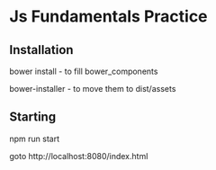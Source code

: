 Js Fundamentals Practice
=======

## Installation
bower install - to fill bower_components

bower-installer - to move them to dist/assets

## Starting
npm run start

goto http://localhost:8080/index.html
